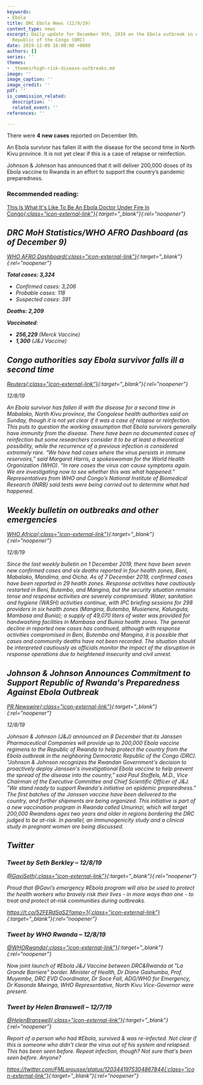 ```yaml
---
keywords:
- Ebola
title: DRC Ebola News (12/9/19)
content_type: news
excerpt: Daily update for December 9th, 2019 on the Ebola outbreak in eastern Democratic
  Republic of the Congo (DRC)
date: 2019-12-09 16:00:00 +0000
authors: []
series: ''
themes:
- _themes/high-risk-disease-outbreaks.md
image: ''
image_caption: ''
image_credit: ''
pdf: ''
is_commission_related:
  description: ''
  related_event: ''
references: ''

---
```

There were **4** **new cases** reported on December 9th.

An Ebola survivor has fallen ill with the disease for the second time in North Kivu province. It is not yet clear if this is a case of relapse or reinfection.

Johnson & Johnson has announced that it will deliver 200,000 doses of its Ebola vaccine to Rwanda in an effort to support the country’s pandemic preparedness.

### Recommended reading:

[This Is What It's Like To Be An Ebola Doctor Under Fire In Congo<i/>{:class=”icon-external-link”}](https://www.npr.org/sections/goatsandsoda/2019/12/07/785549755/this-is-what-its-like-to-be-an-ebola-doctor-under-fire-in-congo){:target=”_blank”}{:rel=”noopener”}

## DRC MoH Statistics/WHO AFRO Dashboard (as of December 9)

[WHO AFRO Dashboard<i/>{:class=”icon-external-link”}](http://who.maps.arcgis.com/apps/opsdashboard/index.html#/e70c3804f6044652bc37cce7d8fcef6c){:target=”_blank”}{:rel=”noopener”}

**Total cases: 3,324**

* Confirmed cases: 3,206
* Probable cases: 118
* Suspected cases: 391

**Deaths: 2,209**

**Vaccinated**:

* **256,229** (Merck Vaccine)
* **1,300** (J&J Vaccine)

## Congo authorities say Ebola survivor falls ill a second time

[_Reuters_<i/>{:class=”icon-external-link”}](https://www.reuters.com/article/us-congo-ebola/congo-authorities-say-ebola-survivor-falls-ill-a-second-time-idUSKBN1YC0CX?utm_source=Global+Health+NOW+Main+List&utm_campaign=f1aeb36a21-EMAIL_CAMPAIGN_2019_12_09_02_42&utm_medium=email&utm_term=0_8d0d062dbd-f1aeb36a21-3009629){:target=”_blank”}{:rel=”noopener”}

_12/8/19_

An Ebola survivor has fallen ill with the disease for a second time in Mabalako, North Kivu province, the Congolese health authorities said on Sunday, though it is not yet clear if it was a case of relapse or reinfection. This puts to question the working assumption that Ebola survivors generally have immunity from the disease. There have been no documented cases of reinfection but some researchers consider it to be at least a theoretical possibility, while the recurrence of a previous infection is considered extremely rare. “We have had cases where the virus persists in immune reservoirs,” said Margaret Harris, a spokeswoman for the World Health Organization (WHO). “In rare cases the virus can cause symptoms again. We are investigating now to see whether this was what happened.” Representatives from WHO and Congo’s National Institute of Biomedical Research (INRB) said tests were being carried out to determine what had happened.

## Weekly bulletin on outbreaks and other emergencies

[_WHO Africa_<i/>{:class=”icon-external-link”}](https://apps.who.int/iris/bitstream/handle/10665/330076/OEW49-09122019.pdf){:target=”_blank”}{:rel=”noopener”}

_12/8/19_

Since the last weekly bulletin on 1 December 2019, there have been seven new confirmed cases and six deaths reported in four health zones, Beni, Mabalako, Mandima, and Oicha. As of 7 December 2019, confirmed cases have been reported in 29 health zones. Response activities have cautiously restarted in Beni, Butembo, and Mangina, but the security situation remains tense and response activities are severely compromised. Water, sanitation and hygiene (WASH) activities continue, with IPC briefing sessions for 298 providers in six health zones (Mangina, Butembo, Musienene, Kalunguta, Mambasa and Bunia); a supply of 49,070 liters of water was provided for handwashing facilities in Mambasa and Buinia health zones. The general decline in reported new cases has continued, although with response activities compromised in Beni, Butembo and Mangina, it is possible that cases and community deaths have not been recorded. The situation should be interpreted cautiously as officials monitor the impact of the disruption in response operations due to heightened insecurity and civil unrest.

## Johnson & Johnson Announces Commitment to Support Republic of Rwanda's Preparedness Against Ebola Outbreak

[_PR Newswire_<i/>{:class=”icon-external-link”}](https://www.prnewswire.com/news-releases/johnson--johnson-announces-commitment-to-support-republic-of-rwandas-preparedness-against-ebola-outbreak-300971018.html?tc=eml_cleartime){:target=”_blank”}{:rel=”noopener”}

_12/8/19_

Johnson & Johnson (J&J) announced on 8 December that its Janssen Pharmaceutical Companies will provide up to 200,000 Ebola vaccine regimens to the Republic of Rwanda to help protect the country from the Ebola outbreak in the neighboring Democratic Republic of the Congo (DRC). "Johnson & Johnson recognizes the Rwandan Government's decision to proactively deploy Janssen's investigational Ebola vaccine to help prevent the spread of the disease into the country," said Paul Stoffels, M.D., Vice Chairman of the Executive Committee and Chief Scientific Officer of J&J. "We stand ready to support Rwanda's initiative on epidemic preparedness." The first batches of the Janssen vaccine have been delivered to the country, and further shipments are being organized. This initiative is part of a new vaccination program in Rwanda called Umurinzi, which will target 200,000 Rwandans ages two years and older in regions bordering the DRC judged to be at-risk. In parallel, an immunogenicity study and a clinical study in pregnant women are being discussed.

## Twitter

### Tweet by Seth Berkley – 12/8/19

[@GaviSeth<i/>{:class=”icon-external-link”}](1203658606639505408){:target=”_blank”}{:rel=”noopener”}

Proud that @Gavi’s emergency #Ebola program will also be used to protect the health workers who bravely risk their lives - in more ways than one - to treat and protect at-risk communities during outbreaks.

[https://t.co/52FERdSaS2?amp=1<i/>{:class=”icon-external-link”}](https://t.co/52FERdSaS2?amp=1){:target=”_blank”}{:rel=”noopener”}

### Tweet by WHO Rwanda – 12/8/19

[@WHORwanda<i/>{:class=”icon-external-link”}](1203627523587891200){:target=”_blank”}{:rel=”noopener”}

Now joint launch of #Ebola J&J Vaccine between DRC&Rwanda at "La Grande Barriere" border. Minister of Health, Dr Diane Gashumba, Prof. Muyembe, DRC EVD Coordinator, Dr Soce Fall, ADG/WHO for Emergency, Dr Kasonde Mwinga, WHO Representative, North Kivu Vice-Governor were present.

### Tweet by Helen Branswell – 12/7/19

[@HelenBranswell<i/>{:class=”icon-external-link”}](https://twitter.com/HelenBranswell/status/1203458276056285187){:target=”_blank”}{:rel=”noopener”}

Report of a person who had #Ebola, survived & was re-infected. Not clear if this is someone who didn't clear the virus out of his system and relapsed. This has been seen before. Repeat infection, though? Not sure that's been seen before. Anyone?

[https://twitter.com/FMLarousse/status/1203441975304867844<i/>{:class=”icon-external-link”}](1203441975304867844){:target=”_blank”}{:rel=”noopener”}